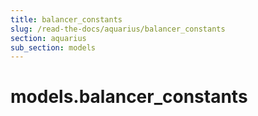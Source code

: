 ```yaml
---
title: balancer_constants
slug: /read-the-docs/aquarius/balancer_constants
section: aquarius
sub_section: models
---
```

<a name="models.balancer_constants"></a>
# models.balancer\_constants

